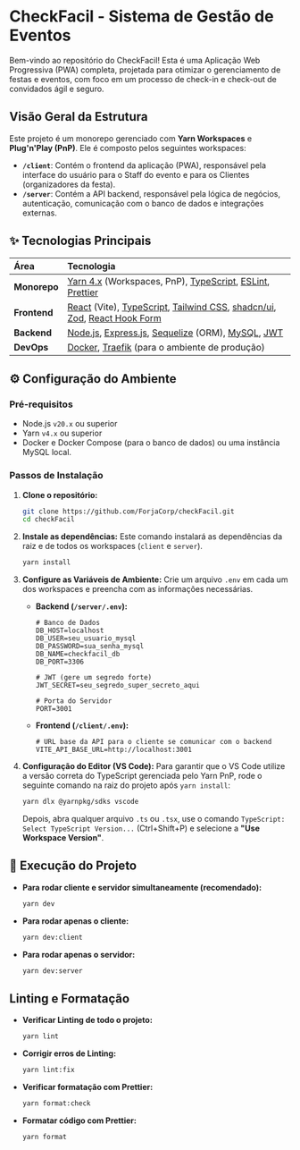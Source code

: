 # CheckFacil - Sistema de Gestão de Eventos

Bem-vindo ao repositório do CheckFacil! Esta é uma Aplicação Web Progressiva (PWA) completa, projetada para otimizar o gerenciamento de festas e eventos, com foco em um processo de check-in e check-out de convidados ágil e seguro.

## Visão Geral da Estrutura

Este projeto é um monorepo gerenciado com **Yarn Workspaces** e **Plug'n'Play (PnP)**. Ele é composto pelos seguintes workspaces:

* **`/client`**: Contém o frontend da aplicação (PWA), responsável pela interface do usuário para o Staff do evento e para os Clientes (organizadores da festa).
* **`/server`**: Contém a API backend, responsável pela lógica de negócios, autenticação, comunicação com o banco de dados e integrações externas.

## ✨ Tecnologias Principais

| Área          | Tecnologia                                                                                                                                                                                                            |
| :------------ | :-------------------------------------------------------------------------------------------------------------------------------------------------------------------------------------------------------------------- |
| **Monorepo** | [Yarn 4.x](https://yarnpkg.com/) (Workspaces, PnP), [TypeScript](https://www.typescriptlang.org/), [ESLint](https://eslint.org/), [Prettier](https://prettier.io/)                                                        |
| **Frontend** | [React](https://react.dev/) (Vite), [TypeScript](https://www.typescriptlang.org/), [Tailwind CSS](https://tailwindcss.com/), [shadcn/ui](https://ui.shadcn.com/), [Zod](https://zod.dev/), [React Hook Form](https://react-hook-form.com/) |
| **Backend** | [Node.js](https://nodejs.org/), [Express.js](https://expressjs.com/), [Sequelize](https://sequelize.org/) (ORM), [MySQL](https://www.mysql.com/), [JWT](https://jwt.io/)                                                  |
| **DevOps** | [Docker](https://www.docker.com/), [Traefik](https://traefik.io/traefik/) (para o ambiente de produção)                                                                                                                  |

## ⚙️ Configuração do Ambiente

### Pré-requisitos

* Node.js `v20.x` ou superior
* Yarn `v4.x` ou superior
* Docker e Docker Compose (para o banco de dados) ou uma instância MySQL local.

### Passos de Instalação

1. **Clone o repositório:**

    ```bash
    git clone https://github.com/ForjaCorp/checkFacil.git
    cd checkFacil
    ```

2. **Instale as dependências:**
    Este comando instalará as dependências da raiz e de todos os workspaces (`client` e `server`).

    ```bash
    yarn install
    ```

3. **Configure as Variáveis de Ambiente:**
    Crie um arquivo `.env` em cada um dos workspaces e preencha com as informações necessárias.

    * **Backend (`/server/.env`):**

        ```env
        # Banco de Dados
        DB_HOST=localhost
        DB_USER=seu_usuario_mysql
        DB_PASSWORD=sua_senha_mysql
        DB_NAME=checkfacil_db
        DB_PORT=3306

        # JWT (gere um segredo forte)
        JWT_SECRET=seu_segredo_super_secreto_aqui

        # Porta do Servidor
        PORT=3001
        ```

    * **Frontend (`/client/.env`):**

        ```env
        # URL base da API para o cliente se comunicar com o backend
        VITE_API_BASE_URL=http://localhost:3001
        ```

4. **Configuração do Editor (VS Code):**
    Para garantir que o VS Code utilize a versão correta do TypeScript gerenciada pelo Yarn PnP, rode o seguinte comando na raiz do projeto após `yarn install`:

    ```bash
    yarn dlx @yarnpkg/sdks vscode
    ```

    Depois, abra qualquer arquivo `.ts` ou `.tsx`, use o comando `TypeScript: Select TypeScript Version...` (Ctrl+Shift+P) e selecione a **"Use Workspace Version"**.

## 🚀 Execução do Projeto

* **Para rodar cliente e servidor simultaneamente (recomendado):**

    ```bash
    yarn dev
    ```

* **Para rodar apenas o cliente:**

    ```bash
    yarn dev:client
    ```

* **Para rodar apenas o servidor:**

    ```bash
    yarn dev:server
    ```

## Linting e Formatação

* **Verificar Linting de todo o projeto:**

    ```bash
    yarn lint
    ```

* **Corrigir erros de Linting:**

    ```bash
    yarn lint:fix
    ```

* **Verificar formatação com Prettier:**

    ```bash
    yarn format:check
    ```

* **Formatar código com Prettier:**

    ```bash
    yarn format
    ```

